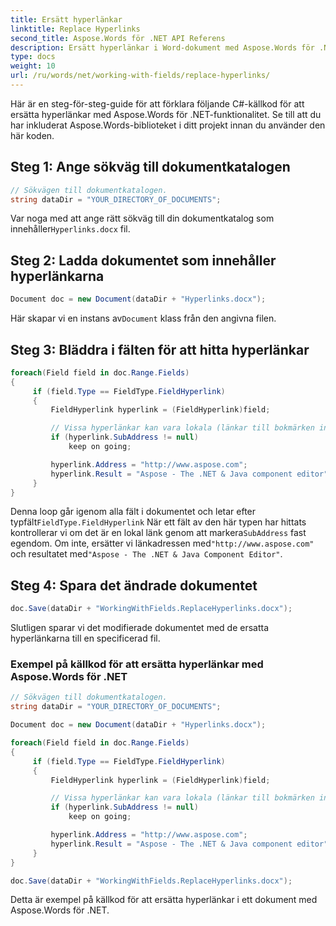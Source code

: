 ```yaml
---
title: Ersätt hyperlänkar
linktitle: Replace Hyperlinks
second_title: Aspose.Words för .NET API Referens
description: Ersätt hyperlänkar i Word-dokument med Aspose.Words för .NET. Steg-för-steg-instruktioner för att ersätta hyperlänkar.
type: docs
weight: 10
url: /ru/words/net/working-with-fields/replace-hyperlinks/
---
```


Här är en steg-för-steg-guide för att förklara följande C#-källkod för att ersätta hyperlänkar med Aspose.Words för .NET-funktionalitet. Se till att du har inkluderat Aspose.Words-biblioteket i ditt projekt innan du använder den här koden.

## Steg 1: Ange sökväg till dokumentkatalogen

```csharp
// Sökvägen till dokumentkatalogen.
string dataDir = "YOUR_DIRECTORY_OF_DOCUMENTS";
```

 Var noga med att ange rätt sökväg till din dokumentkatalog som innehåller`Hyperlinks.docx` fil.

## Steg 2: Ladda dokumentet som innehåller hyperlänkarna

```csharp
Document doc = new Document(dataDir + "Hyperlinks.docx");
```

 Här skapar vi en instans av`Document` klass från den angivna filen.

## Steg 3: Bläddra i fälten för att hitta hyperlänkar

```csharp
foreach(Field field in doc.Range.Fields)
{
     if (field.Type == FieldType.FieldHyperlink)
     {
         FieldHyperlink hyperlink = (FieldHyperlink)field;

         // Vissa hyperlänkar kan vara lokala (länkar till bokmärken inuti dokumentet), vi ignorerar dem.
         if (hyperlink.SubAddress != null)
             keep on going;

         hyperlink.Address = "http://www.aspose.com";
         hyperlink.Result = "Aspose - The .NET & Java component editor";
     }
}
```

 Denna loop går igenom alla fält i dokumentet och letar efter typfält`FieldType.FieldHyperlink` När ett fält av den här typen har hittats kontrollerar vi om det är en lokal länk genom att markera`SubAddress` fast egendom. Om inte, ersätter vi länkadressen med`"http://www.aspose.com"` och resultatet med`"Aspose - The .NET & Java Component Editor"`.

## Steg 4: Spara det ändrade dokumentet

```csharp
doc.Save(dataDir + "WorkingWithFields.ReplaceHyperlinks.docx");
```

Slutligen sparar vi det modifierade dokumentet med de ersatta hyperlänkarna till en specificerad fil.

### Exempel på källkod för att ersätta hyperlänkar med Aspose.Words för .NET

```csharp
// Sökvägen till dokumentkatalogen.
string dataDir = "YOUR_DIRECTORY_OF_DOCUMENTS";

Document doc = new Document(dataDir + "Hyperlinks.docx");

foreach(Field field in doc.Range.Fields)
{
     if (field.Type == FieldType.FieldHyperlink)
     {
         FieldHyperlink hyperlink = (FieldHyperlink)field;

         // Vissa hyperlänkar kan vara lokala (länkar till bokmärken inuti dokumentet), vi ignorerar dem.
         if (hyperlink.SubAddress != null)
             keep on going;

         hyperlink.Address = "http://www.aspose.com";
         hyperlink.Result = "Aspose - The .NET & Java component editor";
     }
}

doc.Save(dataDir + "WorkingWithFields.ReplaceHyperlinks.docx");
```

Detta är exempel på källkod för att ersätta hyperlänkar i ett dokument med Aspose.Words för .NET.